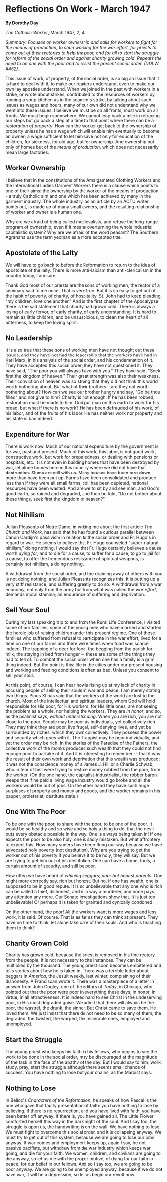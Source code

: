 Reflections On Work - March 1947
================================

**By Dorothy Day**

*The Catholic Worker*, March 1947, 2, 4.

*Summary: Focuses on worker ownership and calls for workers to fight for
the means of production, to shun working for the war effort, for priests
to come out of their rectories to help the poor, and for all to start
the struggle for reform of the social order and against charity growing
cold. Repeats the need to be one with the poor and to resist the present
social order. (DDLW \#452).*

This issue of work, of property, of the social order, is so big an issue
that it is hard to deal with it, to make our readers understand, even to
make our own lay apostles understand. When we joined in the past with
workers in a strike, or wrote about strikes, contributed to the
resources of workers by running a soup kitchen as in the seamen's
strike, by talking about such issues as wages and hours, many of our own
did not understand why we went into these issues. I believe we must be
on all fronts, must work on all fronts. We must begin somewhere. We
cannot leap back a mile in retracing our steps but go back a step at a
time to that point where there can be a *restoration of property*. How
can the worker get back to the ownership of property unless he has a
wage which will enable him eventually to become an owner; a wage
sufficient to let him save not only for education of the children, for
sickness, for old age, but for ownership. And ownership not only of
homes but of *the means of production*, which does not necessarily mean
large factories.

Worker Ownership
----------------

I believe that in the constitutions of the Amalgamated Clothing Workers
and the International Ladies Garment Workers there is a clause which
points to one of their aims: the ownership by the worker of the means of
production -- a truly Catholic aim and one which has been achieved by
many in the garment industry. The whole industry, as an article by an
ACTU writer points out, is made up of many small owners, and the
resulting relationship of worker and owner is a human one.

Why are we afraid of being called medievalists, and refuse the
long-range program of ownership, even if it means overturning the whole
industrial capitalistic system? Why are we afraid of the word peasant?
The Southern Agrarians use the term yeoman as a more accepted title.

Apostolate of the Laity
-----------------------

We will have to go back to before the Reformation to return to the idea
of apostolate of the laity. There is more anti-laicism than
anti-clericalism in the country today, I am sure.

Thank God most of our priests are the sons of working men, the rector of
a seminary said to me once. That is very true. But it is so easy to get
out of the habit of poverty, of charity, of hospitality. St. John had to
keep pleading, "my children, love one another." And in the first chapter
of the Apocalypse there is the sad statement that charity had grown
cold. There is always a losing of early fervor, of early charity, of
early understanding. It is hard to remain as little children, and be
unsuspicious, to clean the heart of all bitterness, to keep the loving
spirit.

No Leadership
-------------

It is also true that these sons of working men have not thought out
these issues, and they have not had the leadership that the workers have
had in Karl Marx, in his analysis of the social order, and his
condemnation of it. They have accepted this social order; they have not
questioned it. They have said, "The poor you will always have with you."
They have said, "Seek first the kingdom of heaven." Their great strength
was also their weakness. Their conviction of heaven was so strong that
they did not think this world worth bothering about. But what of their
brothers – are they not worth bothering about? How can we see our
brother hungry and say, "Go be thou filled" and not give to him? Charity
is not enough. If he has been robbed, restoration must be made to him.
God put man on this earth to work for his bread, but what if there is no
work? He has been defrauded of his work, of his labor, and of the fruits
of his labor. He has neither work nor property and his state is bad
indeed.

Expenditure for War
-------------------

There is work now. Much of our national expenditure by the government is
for war, past and present. Much of this work, this labor, is not good
work, constructive work, but work for preparedness, or dealing with
pensions or hospitals, etc. It is not even in building homes that have
been destroyed by war, let alone homes here in this country where we did
not have that destruction. Slums are still with us. Many houses have
been torn down, more than have been put up. Farms have been consolidated
and produce less than if they were all small farms; soil has been
depleted, national resources have been wasted. And are we to sit by and
see man, and God's good earth, so ruined and degraded, and then be told,
"Do not bother about these things, seek first the kingdom of heaven?"

Not Nihilism
------------

Julian Pleasants of Notre Dame, in writing me about the first article
*The Church and Work*, has said that he has found a curious parallel
between Canon Cardijn's passivism in relation to the social order and
Fr. Hugo's in regard to war. He seems to believe that Fr. Hugo counseled
"super-natural nihilism," doing nothing. I would say that Fr. Hugo
certainly believes a cause worth *dying for*, and to die for a cause, to
suffer for a cause, to go to jail for a cause, to offer the tremendous
resistance of spiritual weapons, is certainly not nihilism, a doing
nothing.

A withdrawal from the social order, and the draining away of others with
you is not doing nothing, and Julian Pleasants recognizes this. It is
putting up a very stiff resistance, and suffering greatly to do so. A
withdrawal from a war economy, not only from the army but from what was
called the *war effort*, demands moral stamina; an endurance of
suffering and deprivation.

Sell Your Soul
--------------

During my last speaking trip to and from the Rural Life Conference, I
visited some of our families, some of the young men who have married and
started the heroic job of raising children under this present regime.
One of those families who suffered from refusal to participate in the
war effort, lived for a time on one of our farms and there were times
when food was scarce indeed. The trapping of a deer for food, the
begging from the parish for milk, the staying in bed from hunger --
these are some of the things they had to tell of. To combat the social
order when one has a family is a grim thing indeed. But the point is
this: life in the cities under our present housing and working and
feeding conditions is often as bad. Unless you consent to sell your
soul.

At this point, of course, I can hear howls rising up at my lack of
charity in accusing people of selling their souls in war and peace. I am
merely stating two things. Pious XI has said that the workers of the
world are lost to the church. Most of the intellectual and spiritual
leaders, whom God will hold responsible for His poor, for His workers,
for His little ones, are not seeing the problem as a whole, nor helping
the workers. They are *in honor*, and so, as the psalmist says, *without
understanding*. When you are rich, you are not close to the poor. People
may be poor as individuals, yet collectively rich. They may think they
are poor, live frugal, self-denying lives, and yet be surrounded by
riches, which they own collectively. They possess the power and security
which goes with it. The Trappist may be poor individually, and yet the
order may be rich. In the stories of the Paradise of the Fathers, the
collective work of the monks produced such wealth that they could not
find enough poor to partake of it. And it is interesting to remember --
that it was the result of their own work and deprivation that this
wealth was produced; it was not the conscience money of a James J. Hill
or a Charlie Schwab, who in fear of hell were trying to restore money
robbed from the poor, from the worker. (On the one hand, the
capitalist-industrialist, the robber baron weeps that if he paid a
living wage industry would go broke and all the workers would be out of
jobs. On the other hand they have such huge surpluses of property and
money and goods, and the worker remains in his pauper, proletariat,
destitute state.)

One With The Poor
-----------------

To be one with the poor, to share with the poor, to be one of the poor.
It would be so healthy and so wise and so holy a thing to do, that the
devil puts every obstacle possible in the way. One is always being taken
in! If one expects the poor to be also holy, one is sadly mistaken. But
what affrontery to expect this. How many sneers have been flung our way
because we have advocated holy poverty (not destitution). Why are you
trying to get the worker out of his poverty if you believe it to be
holy, they will say. But we are trying to get him out of his
destitution. One can have a home, tools, a certain amount of security,
and still be poor.

How often we have heard of *whining beggars*; *poor but honest parents*.
One might more correctly say, rich but honest. But no, if one has
wealth, one is supposed to be in good repute. It is so unbelievable that
any one who is rich can be called a thief, dishonest, and in a way a
murderer, and none pays any attention any more. Our Senate
investigations show that. It is just too unbelievable! Or perhaps it is
taken for granted and cynically condoned.

On the other hand, the poor! All the workers want is more wages and less
work, it is said. Of course. That is as far as they can think at
present. They have no time to think, let alone take care of their souls.
And who is teaching them to think?

Charity Grown Cold
------------------

Charity has grown cold, because the priest is removed in his fine
rectory from the people. It is not necessary to cite instances. They can
be multiplied by the thousand. The young priest soon becomes embittered
and tells stories about how he is taken in. There was a terrible letter
about beggars in *America*, the Jesuit weekly, last winter, complaining
of their dishonesty. A Franciscan wrote it. There was a masterpiece of a
letter in answer from John Cogley, one of the editors of *Today*, in
Chicago, who pointed out that the poor were poor in everything these
days, in honor, in virtue, in all attractiveness. It is indeed hard to
see Christ in the undeserving poor, in His most degraded guise. We admit
that there will always be the poor, the wastrel, the drunk, the sinner.
But Christ came to save them. He loved them. We just insist that there
do not need to be so many of them, the degraded, the twisted, the
warped, the miserable ones, employed and unemployed.

Start the Struggle
------------------

The young priest who keeps his faith in his fellows, who begins to see
the work to be done in the social order, may be discouraged at the
magnitude of the task in the face of the apathy of the day. But I would
say to him, work, study, pray, start the struggle although there seems
small chance of success. You have nothing to lose but your chains, as
the Marxist says.

Nothing to Lose
---------------

In Belloc's *Characters of the Reformation*, he speaks of how Pascal is
the one who gave that faulty presentation of faith: you have nothing to
lose by believing. If there is no resurrection, and you have lived with
faith, you have been better off anyway. If there is, you have gained
all. The Little Flower comforted herself this way in the dark night of
the soul. And I say too, the struggle is upon us, the handwriting is on
the wall. We have nothing to lose. We must fight to overcome this social
order, and it is collapsing anyway. We must try to get out of this
system, because we are going to lose our jobs anyway. If war comes and
employment keeps up, again I say, be not passive pacifists, but withdraw
from the war industry which keeps war going, and die for your faith. We
women, children, and civilians are going to die anyway, so let us die
with the proper motive, of dying for our faith in peace, for our belief
in our fellows. And so I say too, we are going to be poor anyway. We are
going to be unemployed anyway, because if we do not have war, it will be
a depression, so let us begin our revolt now.
